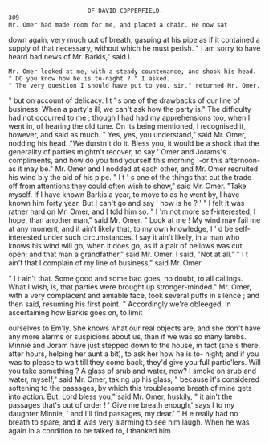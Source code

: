                           OF DAVID COPPERFIELD.                           309
    Mr. Omer had made room for me, and placed a chair. He now sat
down again, very much out of breath, gasping at his pipe as if it contained
a supply of that necessary, without which he must perish.
    " I am sorry to have heard bad news of Mr. Barkis," said I.

    Mr. Omer looked at me, with a steady countenance, and shook his head.
    " DO you know how he is to-night ? " I asked.
    " The very question I should have put to you, sir," returned Mr. Omer,
" but on account of delicacy.       I t ' s one of the drawbacks of our line of
business. When a party's ill, we can't ask how the party is."
    The difficulty had not occurred to me ; though I had had my apprehensions
too, when I went in, of hearing the old tune. On its being mentioned,
I recognised it, however, and said as much.
    " Yes, yes, you understand,"     said Mr. Omer, nodding his head. "We
durstn't do it. Bless you, it would be a shock that the generality of parties
mightn't recover, to say ' Omer and Jorams's compliments, and how do
you find yourself this morning '-or this afternoon-as it may be."
    Mr. Omer and I nodded at each other, and Mr. Omer recruited his
wind b.y the aid of his pipe.
    " I t ' s one of the things that cut the trade off from attentions they
could often wish to show," said Mr. Omer. "Take myself. If I have
known Barkis a year, to move to as he went by, I have known him forty
year. But I can't go and say ' how is he ? ' "
    I felt it was rather hard on Mr. Omer, and I told him so.
    " I 'm     not more self-interested, I hope, than another man," said
Mr. Omer. " Look at me ! My wind may fail me at any moment, and it
ain't likely that, to my own knowledge, I ' d be self-interested under such
circumstances. I say it ain't likely, in a man who knows his wind will
go, when it does go, as if a pair of bellows was cut open; and that man a
grandfather," said Mr. Omer.
   I said, "Not at all."
    " I t ain't that I complain of my line of business," said Mr. Omer.

" I t ain't that. Some good and some bad goes, no doubt, to all callings.
What I wish, is, that parties were brought up stronger-minded."
    Mr. Omer, with a very complacent and amiable face, took several puffs
in silence ; and then said, resuming his first point.
    " Accordingly we're obleeged, in ascertaining how Barkis goes on, to limit

ourselves to Em'ly. She knows what our real objects are, and she don't
have any more alarms or suspicions about us, than if we was so many
lambs. Minnie and Joram have just stepped down to the house, in fact
(she's there, after hours, helping her aunt a bit), to ask her how he is to-
night; and if you was to please to wait till they come back, they'd give
you full partic'lers. Will you take something ? A glass of srub and water,
now? I smoke on srub and water, myself," said Mr. Omer, taking
up his glass, " because it's considered softening to the passages, by
which this troublesome breath of mine gets into action. But, Lord bless
you," said Mr. Omer, huskily, " it ain't the passages that's out of order !
 ' Give me breath enough,' says I to my daughter Minnie, ' and I'll find
passages, my dear.' "
    H e really had no breath to spare, and it was very alarming to see him
laugh. When he was again in a condition to be talked to, I thanked him
